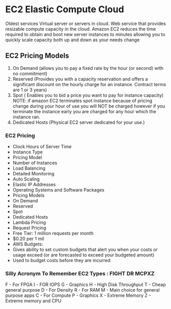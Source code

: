 # EC2 Elastic Compute Cloud

Oldest services
Virtual server or servers in cloud.
Web service that provides resizable compute capacity in the cloud. Amazon EC2 reduces the time required to obtain and boot new server instances to minutes
allowing you to quickly scale capacity both up and down as your needs change

## EC2 Pricing Models

1. On Demand (allows you to pay a fixed rate by the hour (or second) with no commitment)
2. Reserved  (Provides you with a capacity reservation and offers a significant discount on the hourly charge for an instance. Contract terms are 1 or 3 years)
3. Spot      ( Enables you to bid a price you want to pay for instance capacity)
		NOTE: if amazon EC2 terminates spot instance because of pricing change during your hour of use you will NOT be charged however if you terminate the instance early 
			you are charged for any hour which the instance ran.
4. Dedicated Hosts (Physical EC2 server dedicated for your use.)

### EC2 Pricing

- Clock Hours of Server Time
- Instance Type
- Pricing Model
- Number of Instances
- Load Balancing
- Detailed Monitoring
- Auto Scaling
- Elastic IP Addresses
- Operating Systems and Software Packages
- Pricing Models
- On Demand
- Reserved
- Spot
- Dedicated Hosts
- Lambda Pricing
- Request Pricing
- Free Tier: 1 million requests per month
- $0.20 per 1 mil
- AWS Budgets:
- Gives ability to set custom budgets that alert you when your costs or usage exceed (or are forecasted to exceed your budgeted amount) 
- Used to budget costs before they are incurred


### Silly Acronym To Remember EC2 Types : FIGHT DR MCPXZ

F - For FPGA
I - FOR IOPS
G - Graphics
H - High Disk Throughput
T - Cheap general purpose
D - For Density
R - For RAM
M - Main choice for general purpose apps
C - For Compute
P - Graphics
X - Extreme Memory
Z - Extreme memory and CPU
